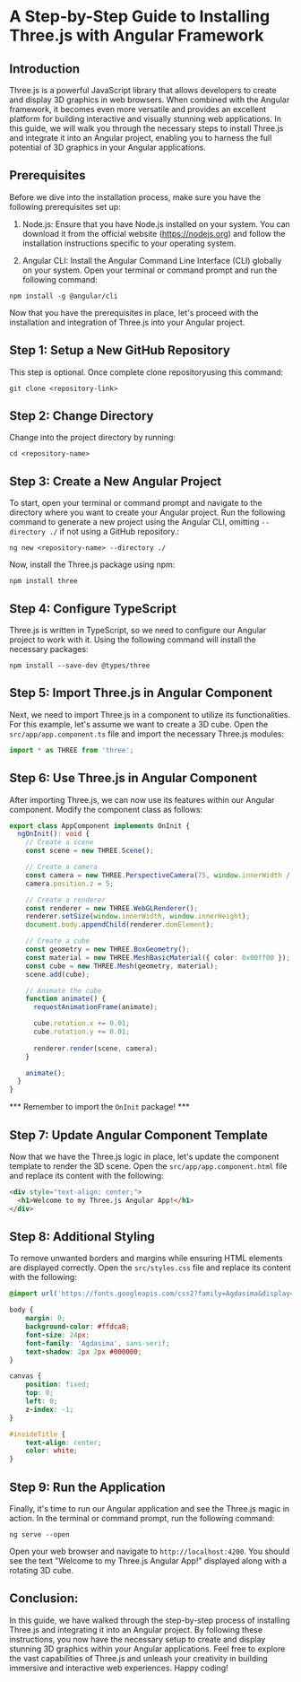 # A Step-by-Step Guide to Installing Three.js with Angular Framework

## Introduction
Three.js is a powerful JavaScript library that allows developers to create and display 3D graphics in web browsers. When combined with the Angular framework, it becomes even more versatile and provides an excellent platform for building interactive and visually stunning web applications. In this guide, we will walk you through the necessary steps to install Three.js and integrate it into an Angular project, enabling you to harness the full potential of 3D graphics in your Angular applications.

## Prerequisites
Before we dive into the installation process, make sure you have the following prerequisites set up:

1. Node.js: Ensure that you have Node.js installed on your system. You can download it from the official website (https://nodejs.org) and follow the installation instructions specific to your operating system.

2. Angular CLI: Install the Angular Command Line Interface (CLI) globally on your system. Open your terminal or command prompt and run the following command:
```
npm install -g @angular/cli
```

Now that you have the prerequisites in place, let's proceed with the installation and integration of Three.js into your Angular project.

## Step 1: Setup a New GitHub Repository
This step is optional. Once complete clone repositoryusing this command:
```
git clone <repository-link>
```

## Step 2: Change Directory
Change into the project directory by running:
```
cd <repository-name>
```

## Step 3: Create a New Angular Project
To start, open your terminal or command prompt and navigate to the directory where you want to create your Angular project. Run the following command to generate a new project using the Angular CLI, omitting `--directory ./` if not using a GitHub repository.:
```
ng new <repository-name> --directory ./
```

Now, install the Three.js package using npm:
```
npm install three
```

## Step 4: Configure TypeScript
Three.js is written in TypeScript, so we need to configure our Angular project to work with it. Using the following command will install the necessary packages:
```
npm install --save-dev @types/three
```
<!-- Three.js is written in TypeScript, so we need to configure our Angular project to work with it. Open the `tsconfig.json` file located in the root directory of your project and add the following lines under the `"compilerOptions"` section:
```json
"types": [
  "three"
]
``` -->

## Step 5: Import Three.js in Angular Component
Next, we need to import Three.js in a component to utilize its functionalities. For this example, let's assume we want to create a 3D cube. Open the `src/app/app.component.ts` file and import the necessary Three.js modules:
```typescript
import * as THREE from 'three';
```

## Step 6: Use Three.js in Angular Component
After importing Three.js, we can now use its features within our Angular component. Modify the component class as follows:
```typescript
export class AppComponent implements OnInit {
  ngOnInit(): void {
    // Create a scene
    const scene = new THREE.Scene();

    // Create a camera
    const camera = new THREE.PerspectiveCamera(75, window.innerWidth / window.innerHeight, 0.1, 1000);
    camera.position.z = 5;

    // Create a renderer
    const renderer = new THREE.WebGLRenderer();
    renderer.setSize(window.innerWidth, window.innerHeight);
    document.body.appendChild(renderer.domElement);

    // Create a cube
    const geometry = new THREE.BoxGeometry();
    const material = new THREE.MeshBasicMaterial({ color: 0x00ff00 });
    const cube = new THREE.Mesh(geometry, material);
    scene.add(cube);

    // Animate the cube
    function animate() {
      requestAnimationFrame(animate);

      cube.rotation.x += 0.01;
      cube.rotation.y += 0.01;
      
      renderer.render(scene, camera);
    }

    animate();
  }
}
```

*** Remember to import the `OnInit` package! ***

## Step 7: Update Angular Component Template
Now that we have the Three.js logic in place, let's update the component template to render the 3D scene. Open the `src/app/app.component.html` file and replace its content with the following:
```html
<div style="text-align: center;">
  <h1>Welcome to my Three.js Angular App!</h1>
</div>
```

## Step 8: Additional Styling
To remove unwanted borders and margins while ensuring HTML elements are displayed correctly. Open the `src/styles.css` file and replace its content with the following:
```css
@import url('https://fonts.googleapis.com/css2?family=Agdasima&display=swap');

body {
    margin: 0;
    background-color: #ffdca8;
    font-size: 24px;
    font-family: 'Agdasima', sans-serif;
    text-shadow: 2px 2px #000000;
}

canvas {
    position: fixed;
    top: 0;
    left: 0;
    z-index: -1;
}

#insideTitle {
    text-align: center;
    color: white;
}
```

## Step 9: Run the Application
Finally, it's time to run our Angular application and see the Three.js magic in action. In the terminal or command prompt, run the following command:
```
ng serve --open
```

Open your web browser and navigate to `http://localhost:4200`. You should see the text "Welcome to my Three.js Angular App!" displayed along with a rotating 3D cube.

## Conclusion:
In this guide, we have walked through the step-by-step process of installing Three.js and integrating it into an Angular project. By following these instructions, you now have the necessary setup to create and display stunning 3D graphics within your Angular applications. Feel free to explore the vast capabilities of Three.js and unleash your creativity in building immersive and interactive web experiences. Happy coding!